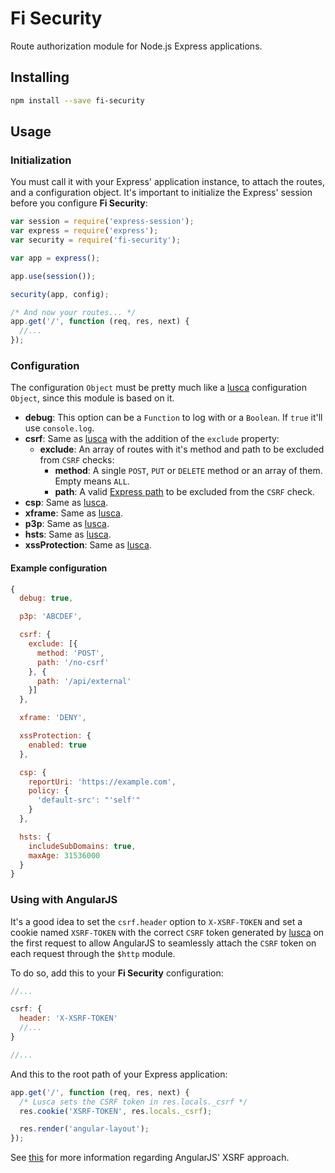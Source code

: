 # Fi Security
Route authorization module for Node.js Express applications.

## Installing

```sh
npm install --save fi-security
```

## Usage
### Initialization
You must call it with your Express' application instance, to attach the routes, and a configuration object. It's important to initialize the Express' session before you configure **Fi Security**:

```js
var session = require('express-session');
var express = require('express');
var security = require('fi-security');

var app = express();

app.use(session());

security(app, config);

/* And now your routes... */
app.get('/', function (req, res, next) {
  //...
});
```

### Configuration
The configuration `Object` must be pretty much like a [lusca](https://github.com/krakenjs/lusca#api) configuration `Object`, since this module is based on it.
- **debug**: This option can be a `Function` to log with or a `Boolean`. If `true` it'll use `console.log`.
- **csrf**: Same as [lusca](https://github.com/krakenjs/lusca#luscacsrfoptions) with the addition of the `exclude` property:
  - **exclude**: An array of routes with it's method and path to be excluded from `CSRF` checks:
    - **method**: A single `POST`, `PUT` or `DELETE` method or an array of them. Empty means `ALL`.
    - **path**: A valid [Express path](http://expressjs.com/en/guide/routing.html#route-paths) to be excluded from the `CSRF` check.
- **csp**: Same as [lusca](https://github.com/krakenjs/lusca#luscacspoptions).
- **xframe**: Same as [lusca](https://github.com/krakenjs/lusca#luscaxframevalue).
- **p3p**: Same as [lusca](https://github.com/krakenjs/lusca#luscap3pvalue).
- **hsts**: Same as [lusca](https://github.com/krakenjs/lusca#luscahstsoptions).
- **xssProtection**: Same as [lusca](https://github.com/krakenjs/lusca#luscaxssprotectionoptions).

#### Example configuration

```js
{
  debug: true,

  p3p: 'ABCDEF',

  csrf: {
    exclude: [{
      method: 'POST',
      path: '/no-csrf'
    }, {
      path: '/api/external'
    }]
  },

  xframe: 'DENY',

  xssProtection: {
    enabled: true
  },

  csp: {
    reportUri: 'https://example.com',    
    policy: {
      'default-src': "'self'"
    }
  },

  hsts: {
    includeSubDomains: true,
    maxAge: 31536000
  }
}
```

### Using with AngularJS
It's a good idea to set the `csrf.header` option to `X-XSRF-TOKEN` and set a cookie named `XSRF-TOKEN` with the correct `CSRF` token generated by [lusca](https://github.com/krakenjs/lusca) on the first request to allow AngularJS to seamlessly attach the `CSRF` token on each request through the `$http` module.

To do so, add this to your **Fi Security** configuration:
```js
//...

csrf: {
  header: 'X-XSRF-TOKEN'
  //...
}

//...
```

And this to the root path of your Express application:
```js
app.get('/', function (req, res, next) {
  /* Lusca sets the CSRF token in res.locals._csrf */
  res.cookie('XSRF-TOKEN', res.locals._csrf);

  res.render('angular-layout');
});
```

See [this](https://docs.angularjs.org/api/ng/service/$http#cross-site-request-forgery-xsrf-protection) for more information regarding AngularJS' XSRF approach.
